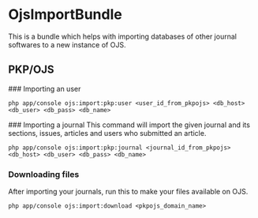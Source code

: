 # OjsImportBundle
This is a bundle which helps with importing databases of other journal softwares to a new instance of OJS.

## PKP/OJS

### Importing an user
```
php app/console ojs:import:pkp:user <user_id_from_pkpojs> <db_host> <db_user> <db_pass> <db_name>
```

### Importing a journal
This command will import the given journal and its sections, issues, articles and users who submitted an article. 
```
php app/console ojs:import:pkp:journal <journal_id_from_pkpojs> <db_host> <db_user> <db_pass> <db_name>
```

### Downloading files
After importing your journals, run this to make your files available on OJS.
```
php app/console ojs:import:download <pkpojs_domain_name>
```
